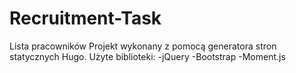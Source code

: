 # Recruitment-Task
Lista pracowników
Projekt wykonany z pomocą generatora stron statycznych Hugo.
Użyte biblioteki:
-jQuery
-Bootstrap
-Moment.js
